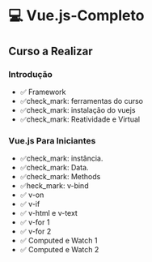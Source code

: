 # :computer: Vue.js-Completo #
## Curso a Realizar 

### Introdução
- :white_check_mark: Framework
- ✅check_mark: ferramentas do curso
- ✅check_mark: instalação do vuejs
- ✅check_mark: Reatividade e Virtual


### Vue.js Para Iniciantes
- ✅check_mark: instância.
- ✅check_mark: Data.
- ✅check_mark: Methods
- ✅heck_mark: v-bind
- :white_check_mark: v-on
- :white_check_mark: v-if
- :white_check_mark: v-html e v-text
- :white_check_mark: v-for 1
- :white_check_mark: v-for 2
- :white_check_mark: Computed e Watch 1
- :white_check_mark: Computed e Watch 2

